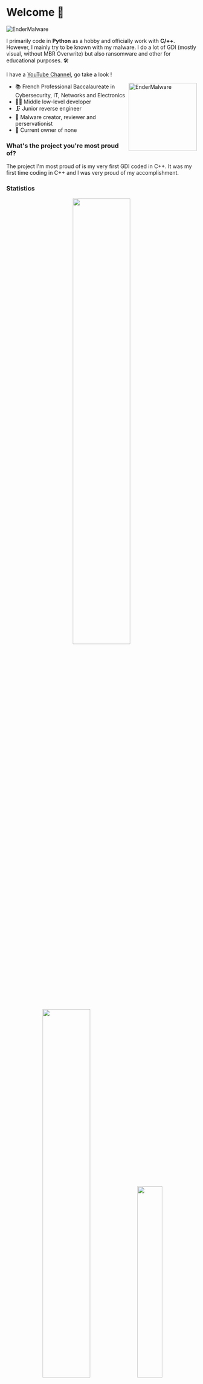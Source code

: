 # Welcome 👋

![EnderMalware](https://github.com/m3uscrapper/m3uscrapper/blob/main/f24ed682-1d4a-4e77-a154-7dc7a2793e8b-profile_banner-480.png)

I primarily code in **Python** as a hobby and officially work with **C/++**.
However, I mainly try to be known with my malware. I do a lot of GDI (mostly visual, without MBR Overwrite) but also ransomware and other for educational purposes. 🛠

I have a [YouTube Channel](https://www.youtube.com/@EnderMalware/), go take a look !  

<img align="right" alt="EnderMalware" width="180" src="https://avatars.githubusercontent.com/u/95170769?v=4" />

* 📚 French Professional Baccalaureate in Cybersecurity, IT, Networks and Electronics
* 🐱‍💻 Middle low-level developer
* 🗜 Junior reverse engineer
* 💾 Malware creator, reviewer and perservationist
* 🦟 Current owner of none

### What's the project you're most proud of?
The project I'm most proud of is my very first GDI coded in C++. It was my first time coding in C++ and I was very proud of my accomplishment. 

### Statistics
<div align="center">
<img src="https://github-readme-stats.vercel.app/api?username=endermalware&theme=transparent&hide_border=true&include_all_commits=true&count_private=true" width="55%" /> </br>
<img src="https://github-readme-streak-stats.herokuapp.com/?user=endermalware&theme=transparent&hide_border=true" width="50%" />
<img src="https://github-readme-stats.vercel.app/api/top-langs/?username=endermalware&theme=transparent&hide_border=true&include_all_commits=true&count_private=true&layout=compact" width="36%" /> </br>
</div>

### Languages
![Python](https://img.shields.io/badge/python-3670A0?style=for-the-badge&logo=python&logoColor=ffdd54) ![HTML5](https://img.shields.io/badge/html5-%23E34F26.svg?style=for-the-badge&logo=html5&logoColor=white) ![CSS3](https://img.shields.io/badge/css3-%231572B6.svg?style=for-the-badge&logo=css3&logoColor=white) ![JavaScript](https://img.shields.io/badge/javascript-%23323330.svg?style=for-the-badge&logo=javascript&logoColor=%23F7DF1E) ![NodeJS](https://img.shields.io/badge/node.js-6DA55F?style=for-the-badge&logo=node.js&logoColor=white) ![NPM](https://img.shields.io/badge/NPM-%23CB3837.svg?style=for-the-badge&logo=npm&logoColor=white) ![C](https://img.shields.io/badge/c-%2300599C.svg?style=for-the-badge&logo=c&logoColor=white) ![C++](https://img.shields.io/badge/c++-%2300599C.svg?style=for-the-badge&logo=c&logoColor=white) ![Shell Script](https://img.shields.io/badge/shell_script-%23121011.svg?style=for-the-badge&logo=gnu-bash&logoColor=white) ![Windows Terminal](https://img.shields.io/badge/Windows%20Terminal-%234D4D4D.svg?style=for-the-badge&logo=windows-terminal&logoColor=white) ![Vercel](https://img.shields.io/badge/vercel-%23000000.svg?style=for-the-badge&logo=vercel&logoColor=white) ![Express.js](https://img.shields.io/badge/express.js-%23404d59.svg?style=for-the-badge&logo=express&logoColor=%2361DAFB) ![React](https://img.shields.io/badge/react-%2320232a.svg?style=for-the-badge&logo=react&logoColor=%2361DAFB) ![MongoDB](https://img.shields.io/badge/MongoDB-%234ea94b.svg?style=for-the-badge&logo=mongodb&logoColor=white) ![MySQL](https://img.shields.io/badge/mysql-4479A1.svg?style=for-the-badge&logo=mysql&logoColor=white) ![Blender](https://img.shields.io/badge/blender-%23F5792A.svg?style=for-the-badge&logo=blender&logoColor=white) ![GitHub](https://img.shields.io/badge/github-%23121011.svg?style=for-the-badge&logo=github&logoColor=white) ![Git](https://img.shields.io/badge/git-%23F05033.svg?style=for-the-badge&logo=git&logoColor=white) ![Arduino](https://img.shields.io/badge/-Arduino-00979D?style=for-the-badge&logo=Arduino&logoColor=white) ![Raspberry Pi](https://img.shields.io/badge/-RaspberryPi-C51A4A?style=for-the-badge&logo=Raspberry-Pi)
